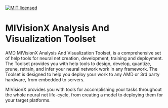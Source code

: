 [![MIT licensed](https://img.shields.io/badge/license-MIT-blue.svg)](https://opensource.org/licenses/MIT)

# MIVisionX Analysis And Visualization Toolset

AMD MIVisionX Analysis And Visualization Toolset, is a comprehensive set of help tools for neural net creation, development, training and deployment. The Toolset provides you with help tools to design, develop, quantize, prune, retrain, and infer your neural network work in any framework. The Toolset is designed to help you deploy your work to any AMD or 3rd party hardware, from embedded to servers.

MIVisionX provides you with tools for accomplishing your tasks throughout the whole neural net life-cycle, from creating a model to deploying them for your target platforms.
